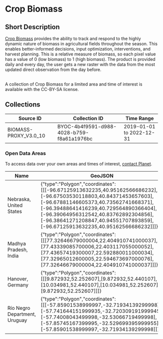 # Crop Biomass

## Short Description

[Crop Biomass](https://www.planet.com/products/planetary-variables/) provides the ability to track and respond to the highly dynamic nature of biomass in agricultural fields throughout the season. This enables better-informed decisions, input optimization, interventions, and harvest planning. This is a relative measure of biomass, so each pixel value has a value of 0 (low biomass) to 1 (high biomass). The product is provided daily and every day, the user gets a new raster with the data from the most updated direct observation from the day before.<br /><br />

A collection of Crop Biomass for a limited area and time of interest is available with the CC-BY-SA license.

## Collections

<table>
  <thead>
    <tr>
      <th>Source ID</th>
      <th>Collection ID</th>
      <th>Time Range</th>
    </tr>
  </thead>
  <tbody>
    <tr>
      <td>BIOMASS-PROXY_V3.0_10</td>
      <td>BYOC-4b4f9591-d988-4028-b759-f8a61a1976bc</td>
      <td>2019-01-01 to 2022-12-31</td>
    </tr>
   </tbody>
</table>

### Open Data Areas

To access data over your own areas and times of interest, [contact Planet](https://www.planet.com/contact-sales/#contact-sales).

<table>
  <thead>
    <tr>
      <th>Name</th>
      <th>GeoJSON</th>
    </tr>
  </thead>
  <tbody>
    <tr>
      <td>Nebraska, United States</td>
      <td >{"type":"Polygon","coordinates":[[[-96.67125913632235,40.95162566686232],[-96.67503530118803,40.84371453657603],[-96.67881146605373,40.73562741668371],[-96.39488641416239,40.729564890366404],[-96.39064956312542,40.83762892304856],[-96.38641271208847,40.94551707893859],[-96.67125913632235,40.95162566686232]]]}</td>
    </tr>
    <tr>
      <td>Madhya Pradesh, India</td>
      <td >{"type":"Polygon","coordinates":[[[77.32646679000004,22.404910741000037],[77.43339085700006,22.403117055000052],[77.43657419300007,22.592880011000034],[77.32965012600005,22.594673697000076],[77.32646679000004,22.404910741000037]]]}</td>
    </tr>
    <tr>
      <td>Hanover, Germany</td>
      <td >{"type":"Polygon","coordinates":[[[9.872932,52.252607],[9.872932,52.440107],[10.034981,52.440107],[10.034981,52.252607],[9.872932,52.252607]]]}</td>
    </tr>
    <tr>
      <td>Río Negro Department, Uruguay</td>
      <td >{"type":"Polygon","coordinates":[[[-57.85901538999997,-32.71934139299998],[-57.741644151999935,-32.720309191999945],[-57.74008043499998,-32.53066719499998],[-57.85745167399995,-32.529699395999955],[-57.85901538999997,-32.71934139299998]]]}</td>
    </tr>
   </tbody>
</table>
